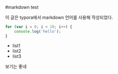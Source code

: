 #markdown test

이 글은 typora에서 markdown 언어를 사용해 작성되었다.



``````javascript
for (var i = 0; i < 10; i++) {
    console.log('hello');
}
``````



- list1
- list2
- list3



보기는 좋네